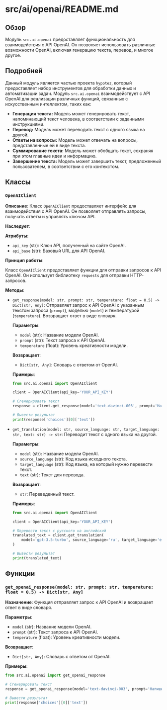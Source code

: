 # src/ai/openai/README.md

## Обзор

Модуль `src.ai.openai` предоставляет функциональность для взаимодействия с API OpenAI. 
Он позволяет использовать различные возможности OpenAI, включая генерацию текста, 
перевод,  и многое другое.

## Подробней

Данный модуль является частью проекта `hypotez`, который предоставляет набор инструментов для 
обработки данных и автоматизации задач. Модуль `src.ai.openai` взаимодействует с API OpenAI для 
реализации различных функций, связанных с искусственным интеллектом, таких как: 

- **Генерация текста:** Модель может генерировать текст, 
  напоминающий текст человека, в соответствии с заданными инструкциями.
- **Перевод:** Модель может переводить текст с одного языка на другой.
- **Ответы на вопросы:** Модель может отвечать на вопросы, 
  представленные ей в виде текста.
- **Суммирование текста:** Модель может обобщать текст, 
  сохраняя при этом главные идеи и информацию.
- **Завершение текста:** Модель может завершить текст, 
  предложенный пользователем, в соответствии с его контекстом. 

##  Классы

###  `OpenAIClient`

**Описание**: Класс `OpenAIClient` предоставляет интерфейс для взаимодействия 
с API OpenAI. Он позволяет отправлять запросы, получать ответы и управлять ключом API.

**Наследует**: 

**Атрибуты**:
- `api_key` (str):  Ключ API, полученный на сайте OpenAI. 
- `api_base` (str): Базовый URL для API OpenAI.

**Принцип работы**:

Класс `OpenAIClient` предоставляет функции для отправки запросов к API OpenAI. 
Он использует библиотеку `requests` для отправки HTTP-запросов.

**Методы**:

- `get_response(model: str, prompt: str, temperature: float = 0.5) -> Dict[str, Any]`: 
  Отправляет запрос к API OpenAI с указанным текстом запроса (`prompt`), 
  моделью (`model`) и температурой (`temperature`). 
  Возвращает ответ в виде словаря.

  **Параметры**:

  - `model` (str): Название модели OpenAI.
  - `prompt` (str): Текст запроса к API OpenAI.
  - `temperature` (float): Уровень креативности модели.

  **Возвращает**:
  - `Dict[str, Any]`: Словарь с ответом от OpenAI.

  **Примеры**:

  ```python
  from src.ai.openai import OpenAIClient

  client = OpenAIClient(api_key='YOUR_API_KEY')

  # Сгенерировать текст
  response = client.get_response(model='text-davinci-003', prompt='Напишите стихотворение про кота.')

  # Вывести результат
  print(response['choices'][0]['text'])
  ```
- `get_translation(model: str, source_language: str, target_language: str, text: str) -> str`: 
  Переводит текст с одного языка на другой.

  **Параметры**:

  - `model` (str): Название модели OpenAI.
  - `source_language` (str):  Код языка исходного текста.
  - `target_language` (str): Код языка, на который нужно перевести текст.
  - `text` (str): Текст для перевода.

  **Возвращает**:

  - `str`: Переведенный текст.

  **Примеры**:

  ```python
  from src.ai.openai import OpenAIClient

  client = OpenAIClient(api_key='YOUR_API_KEY')

  # Перевести текст с русского на английский
  translated_text = client.get_translation(
      model='gpt-3.5-turbo', source_language='ru', target_language='en', text='Привет мир!'
  )

  # Вывести результат
  print(translated_text)
  ```

## Функции

### `get_openai_response(model: str, prompt: str, temperature: float = 0.5) -> Dict[str, Any]`

**Назначение**: Функция отправляет запрос к API OpenAI и возвращает ответ в 
виде словаря. 

**Параметры**:

- `model` (str): Название модели OpenAI.
- `prompt` (str): Текст запроса к API OpenAI.
- `temperature` (float): Уровень креативности модели.

**Возвращает**:
- `Dict[str, Any]`: Словарь с ответом от OpenAI.

**Примеры**:

```python
from src.ai.openai import get_openai_response

# Сгенерировать текст
response = get_openai_response(model='text-davinci-003', prompt='Напишите стихотворение про кота.')

# Вывести результат
print(response['choices'][0]['text'])